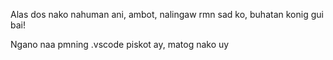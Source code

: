 Alas dos nako nahuman ani, ambot, nalingaw rmn sad ko, buhatan konig gui bai!

Ngano naa pmning .vscode piskot ay, matog nako uy
